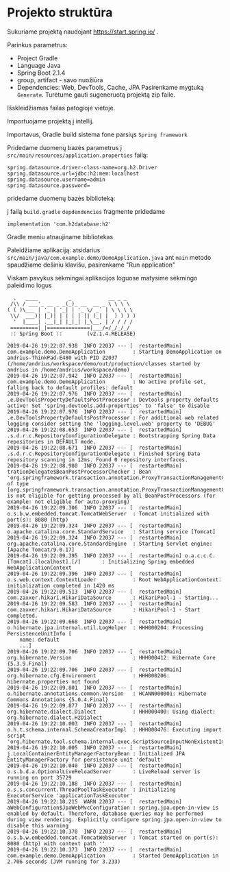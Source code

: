 # Projekto struktūra

Sukuriame projektą naudojant https://start.spring.io/ .

Parinkus parametrus:
* Project Gradle
* Language Java
* Spring Boot 2.1.4
* group, artifact - savo nuožiūra
* Dependencies: Web, DevTools, Cache, JPA
Pasirenkame mygtuką `Generate`. Turėtume gauti sugeneruotą projektą zip faile.

Išskleidžiamas failas patogioje vietoje.

Importuojame projektą į intellij.

Importavus, Gradle build sistema fone parsiųs `Spring framework`

Pridedame duomenų bazės parametrus į `src/main/resources/application.properties` failą:

```
spring.datasource.driver-class-name=org.h2.Driver
spring.datasource.url=jdbc:h2:mem:localhost
spring.datasource.username=admin
spring.datasource.password=
```

pridedame duomenų bazės biblioteką:

į failą `build.gradle` `depdendencies` fragmente pridedame
```
implementation 'com.h2database:h2'
```

Gradle meniu atnaujiname bibliotekas

Paleidžiame aplikaciją:
atsidarius `src/main/java/com.example.demo/DemoApplication.java` ant `main` metodo spaudžiame dešiniu klavišu, pasirenkame "Run application"

Viskam pavykus sėkmingai aplikacijos loguose matysime sėkmingo paleidimo logus
```
  .   ____          _            __ _ _
 /\\ / ___'_ __ _ _(_)_ __  __ _ \ \ \ \
( ( )\___ | '_ | '_| | '_ \/ _` | \ \ \ \
 \\/  ___)| |_)| | | | | || (_| |  ) ) ) )
  '  |____| .__|_| |_|_| |_\__, | / / / /
 =========|_|==============|___/=/_/_/_/
 :: Spring Boot ::        (v2.1.4.RELEASE)

2019-04-26 19:22:07.938  INFO 22037 --- [  restartedMain] com.example.demo.DemoApplication         : Starting DemoApplication on andrius-ThinkPad-E480 with PID 22037 (/home/andrius/workspace/demo/out/production/classes started by andrius in /home/andrius/workspace/demo)
2019-04-26 19:22:07.942  INFO 22037 --- [  restartedMain] com.example.demo.DemoApplication         : No active profile set, falling back to default profiles: default
2019-04-26 19:22:07.976  INFO 22037 --- [  restartedMain] .e.DevToolsPropertyDefaultsPostProcessor : Devtools property defaults active! Set 'spring.devtools.add-properties' to 'false' to disable
2019-04-26 19:22:07.976  INFO 22037 --- [  restartedMain] .e.DevToolsPropertyDefaultsPostProcessor : For additional web related logging consider setting the 'logging.level.web' property to 'DEBUG'
2019-04-26 19:22:08.653  INFO 22037 --- [  restartedMain] .s.d.r.c.RepositoryConfigurationDelegate : Bootstrapping Spring Data repositories in DEFAULT mode.
2019-04-26 19:22:08.671  INFO 22037 --- [  restartedMain] .s.d.r.c.RepositoryConfigurationDelegate : Finished Spring Data repository scanning in 12ms. Found 0 repository interfaces.
2019-04-26 19:22:08.980  INFO 22037 --- [  restartedMain] trationDelegate$BeanPostProcessorChecker : Bean 'org.springframework.transaction.annotation.ProxyTransactionManagementConfiguration' of type [org.springframework.transaction.annotation.ProxyTransactionManagementConfiguration$$EnhancerBySpringCGLIB$$7e3a83e6] is not eligible for getting processed by all BeanPostProcessors (for example: not eligible for auto-proxying)
2019-04-26 19:22:09.306  INFO 22037 --- [  restartedMain] o.s.b.w.embedded.tomcat.TomcatWebServer  : Tomcat initialized with port(s): 8080 (http)
2019-04-26 19:22:09.324  INFO 22037 --- [  restartedMain] o.apache.catalina.core.StandardService   : Starting service [Tomcat]
2019-04-26 19:22:09.324  INFO 22037 --- [  restartedMain] org.apache.catalina.core.StandardEngine  : Starting Servlet engine: [Apache Tomcat/9.0.17]
2019-04-26 19:22:09.395  INFO 22037 --- [  restartedMain] o.a.c.c.C.[Tomcat].[localhost].[/]       : Initializing Spring embedded WebApplicationContext
2019-04-26 19:22:09.396  INFO 22037 --- [  restartedMain] o.s.web.context.ContextLoader            : Root WebApplicationContext: initialization completed in 1420 ms
2019-04-26 19:22:09.513  INFO 22037 --- [  restartedMain] com.zaxxer.hikari.HikariDataSource       : HikariPool-1 - Starting...
2019-04-26 19:22:09.583  INFO 22037 --- [  restartedMain] com.zaxxer.hikari.HikariDataSource       : HikariPool-1 - Start completed.
2019-04-26 19:22:09.668  INFO 22037 --- [  restartedMain] o.hibernate.jpa.internal.util.LogHelper  : HHH000204: Processing PersistenceUnitInfo [
	name: default
	...]
2019-04-26 19:22:09.706  INFO 22037 --- [  restartedMain] org.hibernate.Version                    : HHH000412: Hibernate Core {5.3.9.Final}
2019-04-26 19:22:09.706  INFO 22037 --- [  restartedMain] org.hibernate.cfg.Environment            : HHH000206: hibernate.properties not found
2019-04-26 19:22:09.801  INFO 22037 --- [  restartedMain] o.hibernate.annotations.common.Version   : HCANN000001: Hibernate Commons Annotations {5.0.4.Final}
2019-04-26 19:22:09.877  INFO 22037 --- [  restartedMain] org.hibernate.dialect.Dialect            : HHH000400: Using dialect: org.hibernate.dialect.H2Dialect
2019-04-26 19:22:10.003  INFO 22037 --- [  restartedMain] o.h.t.schema.internal.SchemaCreatorImpl  : HHH000476: Executing import script 'org.hibernate.tool.schema.internal.exec.ScriptSourceInputNonExistentImpl@249aa3f0'
2019-04-26 19:22:10.005  INFO 22037 --- [  restartedMain] j.LocalContainerEntityManagerFactoryBean : Initialized JPA EntityManagerFactory for persistence unit 'default'
2019-04-26 19:22:10.040  INFO 22037 --- [  restartedMain] o.s.b.d.a.OptionalLiveReloadServer       : LiveReload server is running on port 35729
2019-04-26 19:22:10.188  INFO 22037 --- [  restartedMain] o.s.s.concurrent.ThreadPoolTaskExecutor  : Initializing ExecutorService 'applicationTaskExecutor'
2019-04-26 19:22:10.215  WARN 22037 --- [  restartedMain] aWebConfiguration$JpaWebMvcConfiguration : spring.jpa.open-in-view is enabled by default. Therefore, database queries may be performed during view rendering. Explicitly configure spring.jpa.open-in-view to disable this warning
2019-04-26 19:22:10.370  INFO 22037 --- [  restartedMain] o.s.b.w.embedded.tomcat.TomcatWebServer  : Tomcat started on port(s): 8080 (http) with context path ''
2019-04-26 19:22:10.373  INFO 22037 --- [  restartedMain] com.example.demo.DemoApplication         : Started DemoApplication in 2.706 seconds (JVM running for 3.233)
```